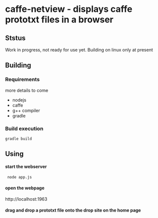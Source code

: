 
# caffe-netview  - displays caffe prototxt files in a browser

## Ststus 

Work in progress, not ready for use yet.
Building on linux only at present

## Building

### Requirements

more details to come

- nodejs  
- caffe 
- g++ compiler
- gradle

### Build execution

```gradle build```

## Using

#### start the webserver
``` node app.js```

#### open the webpage
http://localhost:1963

#### drag and drop a prototxt file onto the drop site on the home page





  
